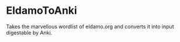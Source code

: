 # EldamoToAnki
Takes the marvellous wordlist of eldamo.org and converts it into input digestable by Anki.
